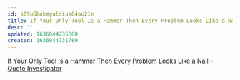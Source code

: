 ```yaml
---
id: s69u5bokmguldiuk84ou21e
title: If Your Only Tool Is a Hammer Then Every Problem Looks Like a Nail
desc: ''
updated: 1636044735600
created: 1636044731789
---
```


[If Your Only Tool Is a Hammer Then Every Problem Looks Like a Nail – Quote Investigator](https://quoteinvestigator.com/2014/05/08/hammer-nail/)